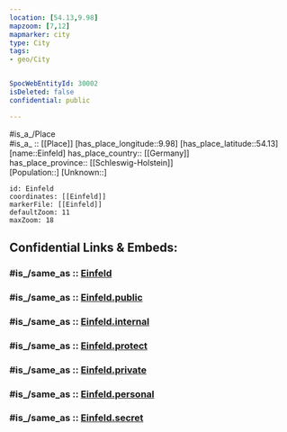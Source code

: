 ```yaml
---
location: [54.13,9.98] 
mapzoom: [7,12] 
mapmarker: city 
type: City
tags:
- geo/City


SpocWebEntityId: 30002
isDeleted: false
confidential: public

---
```

#is_a_/Place  
#is_a_ :: [[Place]] 
[has_place_longitude::9.98] 
[has_place_latitude::54.13] 
[name::Einfeld] 
has_place_country:: [[Germany]]  
has_place_province:: [[Schleswig-Holstein]]  
[Population::] 
[Unknown::] 


```leaflet
id: Einfeld
coordinates: [[Einfeld]] 
markerFile: [[Einfeld]] 
defaultZoom: 11 
maxZoom: 18
```


## Confidential Links & Embeds: 

### #is_/same_as :: [Einfeld](/_Standards/Earth/Continent/Europe/Europe~Central/Germany/Germany~West/Schleswig-Holstein/counties~SH/Neumünster/Einfeld.md) 

### #is_/same_as :: [Einfeld.public](/_public/Earth/Continent/Europe/Europe~Central/Germany/Germany~West/Schleswig-Holstein/counties~SH/Neumünster/Einfeld.public.md) 

### #is_/same_as :: [Einfeld.internal](/_internal/Earth/Continent/Europe/Europe~Central/Germany/Germany~West/Schleswig-Holstein/counties~SH/Neumünster/Einfeld.internal.md) 

### #is_/same_as :: [Einfeld.protect](/_protect/Earth/Continent/Europe/Europe~Central/Germany/Germany~West/Schleswig-Holstein/counties~SH/Neumünster/Einfeld.protect.md) 

### #is_/same_as :: [Einfeld.private](/_private/Earth/Continent/Europe/Europe~Central/Germany/Germany~West/Schleswig-Holstein/counties~SH/Neumünster/Einfeld.private.md) 

### #is_/same_as :: [Einfeld.personal](/_personal/Earth/Continent/Europe/Europe~Central/Germany/Germany~West/Schleswig-Holstein/counties~SH/Neumünster/Einfeld.personal.md) 

### #is_/same_as :: [Einfeld.secret](/_secret/Earth/Continent/Europe/Europe~Central/Germany/Germany~West/Schleswig-Holstein/counties~SH/Neumünster/Einfeld.secret.md)

